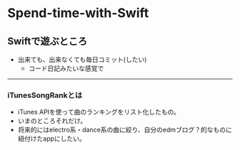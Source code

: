 # Spend-time-with-Swift
## Swiftで遊ぶところ
* 出来ても、出来なくても毎日コミット(したい)
  * コード日記みたいな感覚で

---

### iTunesSongRankとは
* iTunes APIを使って曲のランキングをリスト化したもの。
* いまのところそれだけ。
* 将来的にはelectro系・dance系の曲に絞り、自分のedmブログ？的なものに紐付けたappにしたい。
